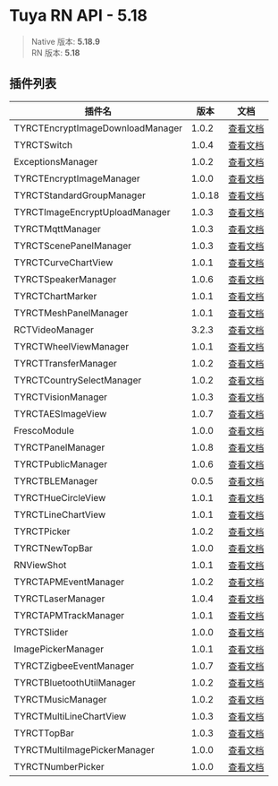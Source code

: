 # Tuya RN API - 5.18

> Native 版本: **5.18.9**  
> RN 版本: **5.18**  

## 插件列表

插件名|版本|文档  
-|-|-  
TYRCTEncryptImageDownloadManager|1.0.2|[查看文档](http://172.16.246.13:3232/#/rndocs/plugins/TYRCTEncryptImageDownloadManager/1.0.2/)  
TYRCTSwitch|1.0.4|[查看文档](http://172.16.246.13:3232/#/rndocs/plugins/TYRCTSwitch/1.0.4/)  
ExceptionsManager|1.0.2|[查看文档](http://172.16.246.13:3232/#/rndocs/plugins/ExceptionsManager/1.0.2/)  
TYRCTEncryptImageManager|1.0.0|[查看文档](http://172.16.246.13:3232/#/rndocs/plugins/TYRCTEncryptImageManager/1.0.0/)  
TYRCTStandardGroupManager|1.0.18|[查看文档](http://172.16.246.13:3232/#/rndocs/plugins/TYRCTStandardGroupManager/1.0.18/)  
TYRCTImageEncryptUploadManager|1.0.3|[查看文档](http://172.16.246.13:3232/#/rndocs/plugins/TYRCTImageEncryptUploadManager/1.0.3/)  
TYRCTMqttManager|1.0.3|[查看文档](http://172.16.246.13:3232/#/rndocs/plugins/TYRCTMqttManager/1.0.3/)  
TYRCTScenePanelManager|1.0.3|[查看文档](http://172.16.246.13:3232/#/rndocs/plugins/TYRCTScenePanelManager/1.0.3/)  
TYRCTCurveChartView|1.0.1|[查看文档](http://172.16.246.13:3232/#/rndocs/plugins/TYRCTCurveChartView/1.0.1/)  
TYRCTSpeakerManager|1.0.6|[查看文档](http://172.16.246.13:3232/#/rndocs/plugins/TYRCTSpeakerManager/1.0.6/)  
TYRCTChartMarker|1.0.1|[查看文档](http://172.16.246.13:3232/#/rndocs/plugins/TYRCTChartMarker/1.0.1/)  
TYRCTMeshPanelManager|1.0.1|[查看文档](http://172.16.246.13:3232/#/rndocs/plugins/TYRCTMeshPanelManager/1.0.1/)  
RCTVideoManager|3.2.3|[查看文档](http://172.16.246.13:3232/#/rndocs/plugins/RCTVideoManager/3.2.3/)  
TYRCTWheelViewManager|1.0.1|[查看文档](http://172.16.246.13:3232/#/rndocs/plugins/TYRCTWheelViewManager/1.0.1/)  
TYRCTTransferManager|1.0.2|[查看文档](http://172.16.246.13:3232/#/rndocs/plugins/TYRCTTransferManager/1.0.2/)  
TYRCTCountrySelectManager|1.0.2|[查看文档](http://172.16.246.13:3232/#/rndocs/plugins/TYRCTCountrySelectManager/1.0.2/)  
TYRCTVisionManager|1.0.3|[查看文档](http://172.16.246.13:3232/#/rndocs/plugins/TYRCTVisionManager/1.0.3/)  
TYRCTAESImageView|1.0.7|[查看文档](http://172.16.246.13:3232/#/rndocs/plugins/TYRCTAESImageView/1.0.7/)  
FrescoModule|1.0.0|[查看文档](http://172.16.246.13:3232/#/rndocs/plugins/FrescoModule/1.0.0/)  
TYRCTPanelManager|1.0.8|[查看文档](http://172.16.246.13:3232/#/rndocs/plugins/TYRCTPanelManager/1.0.8/)  
TYRCTPublicManager|1.0.6|[查看文档](http://172.16.246.13:3232/#/rndocs/plugins/TYRCTPublicManager/1.0.6/)  
TYRCTBLEManager|0.0.5|[查看文档](http://172.16.246.13:3232/#/rndocs/plugins/TYRCTBLEManager/0.0.5/)  
TYRCTHueCircleView|1.0.1|[查看文档](http://172.16.246.13:3232/#/rndocs/plugins/TYRCTHueCircleView/1.0.1/)  
TYRCTLineChartView|1.0.1|[查看文档](http://172.16.246.13:3232/#/rndocs/plugins/TYRCTLineChartView/1.0.1/)  
TYRCTPicker|1.0.2|[查看文档](http://172.16.246.13:3232/#/rndocs/plugins/TYRCTPicker/1.0.2/)  
TYRCTNewTopBar|1.0.0|[查看文档](http://172.16.246.13:3232/#/rndocs/plugins/TYRCTNewTopBar/1.0.0/)  
RNViewShot|1.0.1|[查看文档](http://172.16.246.13:3232/#/rndocs/plugins/RNViewShot/1.0.1/)  
TYRCTAPMEventManager|1.0.2|[查看文档](http://172.16.246.13:3232/#/rndocs/plugins/TYRCTAPMEventManager/1.0.2/)  
TYRCTLaserManager|1.0.4|[查看文档](http://172.16.246.13:3232/#/rndocs/plugins/TYRCTLaserManager/1.0.4/)  
TYRCTAPMTrackManager|1.0.1|[查看文档](http://172.16.246.13:3232/#/rndocs/plugins/TYRCTAPMTrackManager/1.0.1/)  
TYRCTSlider|1.0.0|[查看文档](http://172.16.246.13:3232/#/rndocs/plugins/TYRCTSlider/1.0.0/)  
ImagePickerManager|1.0.1|[查看文档](http://172.16.246.13:3232/#/rndocs/plugins/ImagePickerManager/1.0.1/)  
TYRCTZigbeeEventManager|1.0.7|[查看文档](http://172.16.246.13:3232/#/rndocs/plugins/TYRCTZigbeeEventManager/1.0.7/)  
TYRCTBluetoothUtilManager|1.0.2|[查看文档](http://172.16.246.13:3232/#/rndocs/plugins/TYRCTBluetoothUtilManager/1.0.2/)  
TYRCTMusicManager|1.0.2|[查看文档](http://172.16.246.13:3232/#/rndocs/plugins/TYRCTMusicManager/1.0.2/)  
TYRCTMultiLineChartView|1.0.3|[查看文档](http://172.16.246.13:3232/#/rndocs/plugins/TYRCTMultiLineChartView/1.0.3/)  
TYRCTTopBar|1.0.3|[查看文档](http://172.16.246.13:3232/#/rndocs/plugins/TYRCTTopBar/1.0.3/)  
TYRCTMultiImagePickerManager|1.0.0|[查看文档](http://172.16.246.13:3232/#/rndocs/plugins/TYRCTMultiImagePickerManager/1.0.0/)  
TYRCTNumberPicker|1.0.0|[查看文档](http://172.16.246.13:3232/#/rndocs/plugins/TYRCTNumberPicker/1.0.0/)  
